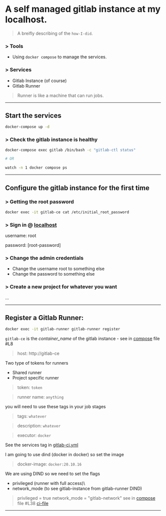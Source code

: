 A self managed gitlab instance at my localhost.
===

> A breifly describing of the `how-I-did`.

### > Tools

- Using `docker compose` to manage the services.

### > Services

- Gitlab Instance (of course)
- Gitlab Runner

> Runner is like a machine that can run jobs.

---

## Start the services

```bash
docker-compose up -d
```

### > Check the gitlab instance is healthy

```bash
docker-compose exec gitlab /bin/bash -c "gitlab-ctl status"

# OR

watch -n 1 docker compose ps
```

---

## Configure the gitlab instance for the first time

### > Getting the root password
```bash
docker exec -it gitlab-ce cat /etc/initial_root_password
```

### > Sign in @ [localhost]()

username: root

password: [root-password]

### > Change the admin credentials
- Change the username root to something else
- Change the password to something else

### > Create a new project for whatever you want
...

---

## Register a Gitlab Runner:

```bash
docker exec -it gitlab-runner gitlab-runner register
```

`gitlab-ce` is the _container_name_ of the gitlab instance - see in [compose](./docker-compose.yml#L8) file #L8

> host: http://gitlab-ce 

Two type of tokens for runners
- Shared runner
- Project specific runner
> token: `token`

> runner name: `anything`

you will need to use these tags in your job stages
> tags: `whatever` 

> description: `whatever`

> executor: `docker`

See the services tag in [gitlab-ci.yml](.gitlab-ci.yml)

I am going to use dind (docker in docker) so set the image
> docker-image: `docker:20.10.16`

We are using DIND so we need to set the flags 
- privileged (runner with full access)\
- network_mode (to see gitlab-instance from gitlab-runner DIND)
> privileged = true
> network_mode = "gitlab-network" see in [compose](./docker-compose.yml#L38) file #L38 [ci-file](sample-gitlab-runner.config.toml#L47)

---

